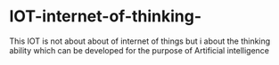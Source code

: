 # IOT-internet-of-thinking-
This IOT is not about about of internet of things but i about the thinking ability which can be developed for the purpose of Artificial intelligence

